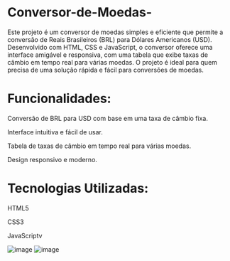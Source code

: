 # Conversor-de-Moedas-

Este projeto é um conversor de moedas simples e eficiente que permite a conversão de Reais Brasileiros (BRL) para Dólares Americanos (USD). Desenvolvido com HTML, CSS e JavaScript, o conversor oferece uma interface amigável e responsiva, com uma tabela que exibe taxas de câmbio em tempo real para várias moedas. O projeto é ideal para quem precisa de uma solução rápida e fácil para conversões de moedas.

<h1>Funcionalidades:</h1>

Conversão de BRL para USD com base em uma taxa de câmbio fixa.

Interface intuitiva e fácil de usar.

Tabela de taxas de câmbio em tempo real para várias moedas.

Design responsivo e moderno.

<h1>Tecnologias Utilizadas:</h1>

HTML5

CSS3

JavaScriptv

![image](https://github.com/user-attachments/assets/e02985bd-8bc8-423e-b6c2-222cb5529cd4)
![image](https://github.com/user-attachments/assets/228ed244-50e1-4e19-a534-8cb34e8107a7)

